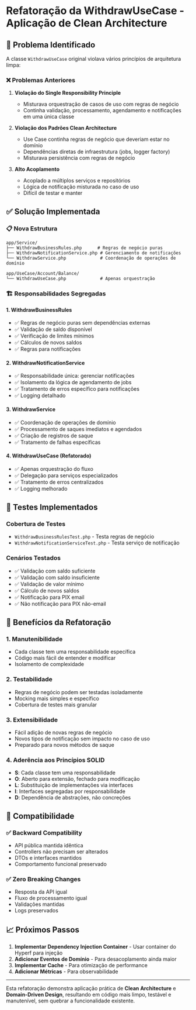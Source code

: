 # Refatoração da WithdrawUseCase - Aplicação de Clean Architecture

## 🎯 Problema Identificado

A classe `WithdrawUseCase` original violava vários princípios de arquitetura limpa:

### ❌ Problemas Anteriores

1. **Violação do Single Responsibility Principle**
   - Misturava orquestração de casos de uso com regras de negócio
   - Continha validação, processamento, agendamento e notificações em uma única classe

2. **Violação dos Padrões Clean Architecture**
   - Use Case continha regras de negócio que deveriam estar no domínio
   - Dependências diretas de infraestrutura (jobs, logger factory)
   - Misturava persistência com regras de negócio

3. **Alto Acoplamento**
   - Acoplado a múltiplos serviços e repositórios
   - Lógica de notificação misturada no caso de uso
   - Difícil de testar e manter

## ✅ Solução Implementada

### 📋 Nova Estrutura

```
app/Service/
├── WithdrawBusinessRules.php      # Regras de negócio puras
├── WithdrawNotificationService.php # Gerenciamento de notificações
└── WithdrawService.php             # Coordenação de operações de domínio

app/UseCase/Account/Balance/
└── WithdrawUseCase.php             # Apenas orquestração
```

### 🏗️ Responsabilidades Segregadas

#### 1. **WithdrawBusinessRules**
- ✅ Regras de negócio puras sem dependências externas
- ✅ Validação de saldo disponível
- ✅ Verificação de limites mínimos
- ✅ Cálculos de novos saldos
- ✅ Regras para notificações

#### 2. **WithdrawNotificationService**
- ✅ Responsabilidade única: gerenciar notificações
- ✅ Isolamento da lógica de agendamento de jobs
- ✅ Tratamento de erros específico para notificações
- ✅ Logging detalhado

#### 3. **WithdrawService**
- ✅ Coordenação de operações de domínio
- ✅ Processamento de saques imediatos e agendados
- ✅ Criação de registros de saque
- ✅ Tratamento de falhas específicas

#### 4. **WithdrawUseCase (Refatorado)**
- ✅ Apenas orquestração do fluxo
- ✅ Delegação para serviços especializados
- ✅ Tratamento de erros centralizados
- ✅ Logging melhorado

## 🧪 Testes Implementados

### Cobertura de Testes
- `WithdrawBusinessRulesTest.php` - Testa regras de negócio
- `WithdrawNotificationServiceTest.php` - Testa serviço de notificação

### Cenários Testados
- ✅ Validação com saldo suficiente
- ✅ Validação com saldo insuficiente
- ✅ Validação de valor mínimo
- ✅ Cálculo de novos saldos
- ✅ Notificação para PIX email
- ✅ Não notificação para PIX não-email

## 🎯 Benefícios da Refatoração

### 1. **Manutenibilidade**
- Cada classe tem uma responsabilidade específica
- Código mais fácil de entender e modificar
- Isolamento de complexidade

### 2. **Testabilidade**
- Regras de negócio podem ser testadas isoladamente
- Mocking mais simples e específico
- Cobertura de testes mais granular

### 3. **Extensibilidade**
- Fácil adição de novas regras de negócio
- Novos tipos de notificação sem impacto no caso de uso
- Preparado para novos métodos de saque

### 4. **Aderência aos Princípios SOLID**
- **S**: Cada classe tem uma responsabilidade
- **O**: Aberto para extensão, fechado para modificação
- **L**: Substituição de implementações via interfaces
- **I**: Interfaces segregadas por responsabilidade
- **D**: Dependência de abstrações, não concreções

## 🚀 Compatibilidade

### ✅ Backward Compatibility
- API pública mantida idêntica
- Controllers não precisam ser alterados
- DTOs e interfaces mantidos
- Comportamento funcional preservado

### ✅ Zero Breaking Changes
- Resposta da API igual
- Fluxo de processamento igual
- Validações mantidas
- Logs preservados

## 📈 Próximos Passos

1. **Implementar Dependency Injection Container** - Usar container do Hyperf para injeção
2. **Adicionar Eventos de Domínio** - Para desacoplamento ainda maior
3. **Implementar Cache** - Para otimização de performance
4. **Adicionar Métricas** - Para observabilidade

---

Esta refatoração demonstra aplicação prática de **Clean Architecture** e **Domain-Driven Design**, resultando em código mais limpo, testável e manutenível, sem quebrar a funcionalidade existente.